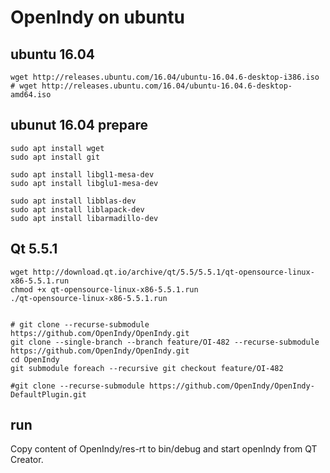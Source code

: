 # OpenIndy on ubuntu

## ubuntu 16.04 
   
    wget http://releases.ubuntu.com/16.04/ubuntu-16.04.6-desktop-i386.iso
    # wget http://releases.ubuntu.com/16.04/ubuntu-16.04.6-desktop-amd64.iso

## ubunut 16.04 prepare

    sudo apt install wget 
    sudo apt install git

    sudo apt install libgl1-mesa-dev
    sudo apt install libglu1-mesa-dev

    sudo apt install libblas-dev
    sudo apt install liblapack-dev
    sudo apt install libarmadillo-dev
  
## Qt 5.5.1

    wget http://download.qt.io/archive/qt/5.5/5.5.1/qt-opensource-linux-x86-5.5.1.run 
    chmod +x qt-opensource-linux-x86-5.5.1.run 
    ./qt-opensource-linux-x86-5.5.1.run


    # git clone --recurse-submodule https://github.com/OpenIndy/OpenIndy.git
    git clone --single-branch --branch feature/OI-482 --recurse-submodule https://github.com/OpenIndy/OpenIndy.git
    cd OpenIndy
    git submodule foreach --recursive git checkout feature/OI-482 

    #git clone --recurse-submodule https://github.com/OpenIndy/OpenIndy-DefaultPlugin.git

## run

Copy content of OpenIndy/res-rt to bin/debug and start openIndy from QT Creator. 

